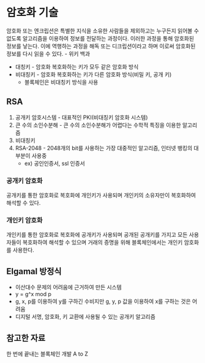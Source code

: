 # 암호화 기술
암호화 또는 엔크립션은 특별한 지식을 소유한 사람들을 제외하고는 누구든지 읽어볼 수 없도록
알고리즘을 이용하여 정보를 전달하는 과정이다. 이러한 과정을 통해 암호화된 정보를 낳는다.
이에 역행하는 과정을 해독 또는 디크립션이라고 하며 이로써 암호화된 정보를 다시 읽을 수 있다. - 위키 백과

- 대칭키 - 암호화 복호화하는 키가 모두 같은 암호화 방식
- 비대칭키 - 암호화 복호화하는 키가 다른 암호화 방식(비밀 키, 공개 키)
  - 블록체인은 비대칭키 방식을 사용

## RSA
1. 공개키 암호시스템 - 대표적인 PKI(비대칭키 암호화 시스템)
2. 큰 수의 소인수분해 - 큰 수의 소인수분해가 어렵다는 수학적 특징을 이용한 알고리즘
3. 비대칭키
4. RSA-2048 - 2048개의 bit를 사용하는 가장 대중적인 알고리즘, 인터넷 뱅킹의 대부분이 사용중
   - ex) 공인인증서, ssl 인증서 

### 공개키 암호화
공개키를 통한 암호화로 복호화에 개인키가 사용되며 개인키의 소유자만이 복호화하여 해석할 수 있다.
### 개인키 암호화
개인키를 통한 암호화로 복호화에 공개키가 사용되며 공개된 공개키를 가지고 모든 사용자들이 복호화하여
해석할 수 있으며 거래의 증명을 위해 블록체인에서는 개인키 암호화를 사용한다.

## Elgamal 방정식
- 이산대수 문제의 어려움에 근거하여 만든 시스템
- y = g^x mod p
- g, x, p를 이용하여 y를 구하긴 수비지만 g, y, p 값을 이용하여 x를 구하는 것은 어려움
- 디지털 서명, 암호화, 키 교환에 사용될 수 있는 공개키 알고리즘

## 참고한 자료
한 번에 끝내는 블록체인 개발 A to Z
